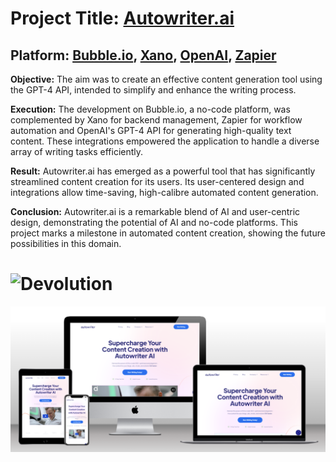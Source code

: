 # Project Title: [Autowriter.ai](https://autowriter.ai)

## Platform: [Bubble.io](https://bubble.io), [Xano](https://www.xano.com/), [OpenAI](https://openai.com/), [Zapier](https://zapier.com/)

**Objective:** The aim was to create an effective content generation tool using the GPT-4 API, intended to simplify and enhance the writing process.

**Execution:** The development on Bubble.io, a no-code platform, was complemented by Xano for backend management, Zapier for workflow automation and OpenAI's GPT-4 API for generating high-quality text content. These integrations empowered the application to handle a diverse array of writing tasks efficiently.

**Result:** Autowriter.ai has emerged as a powerful tool that has significantly streamlined content creation for its users. Its user-centered design and integrations allow time-saving, high-calibre automated content generation.

**Conclusion:** Autowriter.ai is a remarkable blend of AI and user-centric design, demonstrating the potential of AI and no-code platforms. This project marks a milestone in automated content creation, showing the future possibilities in this domain.

# ![Devolution](https://github.com/devolution007/Autowriter-Ai/blob/main/1.gif)

![2.png](https://github.com/devolution007/Autowriter-Ai/blob/main/2.png?raw=true)
